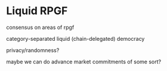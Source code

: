 # Liquid RPGF

consensus on areas of rpgf

category-separated liquid (chain-delegated) democracy

privacy/randomness?

maybe we can do advance market commitments of some sort?